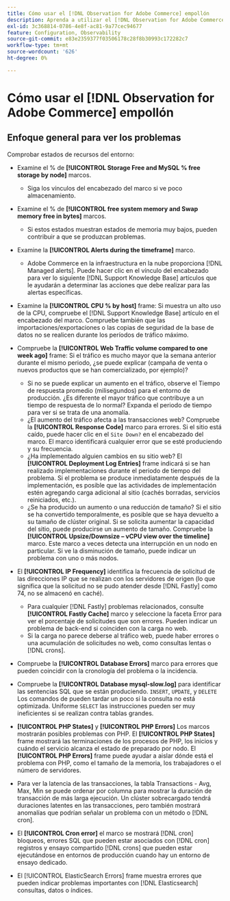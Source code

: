 ```yaml
---
title: Cómo usar el [!DNL Observation for Adobe Commerce] empollón
description: Aprenda a utilizar el [!DNL Observation for Adobe Commerce] nerdlet.
exl-id: 3c368814-0786-4e8f-ac81-9a77cec94677
feature: Configuration, Observability
source-git-commit: e83e2359377f03506178c28f8b30993c172282c7
workflow-type: tm+mt
source-wordcount: '626'
ht-degree: 0%

---
```


# Cómo usar el [!DNL Observation for Adobe Commerce] empollón

## Enfoque general para ver los problemas

Comprobar estados de recursos del entorno:

* Examine el % de **[!UICONTROL Storage Free and MySQL % free storage by node]** marcos.

   * Siga los vínculos del encabezado del marco si ve poco almacenamiento.

* Examine el % de **[!UICONTROL free system memory and Swap memory free in bytes]** marcos.

   * Si estos estados muestran estados de memoria muy bajos, pueden contribuir a que se produzcan problemas.

* Examine la **[!UICONTROL Alerts during the timeframe]** marco.

   * Adobe Commerce en la infraestructura en la nube proporciona [!DNL Managed alerts]. Puede hacer clic en el vínculo del encabezado para ver lo siguiente [!DNL Support Knowledge Base] artículos que le ayudarán a determinar las acciones que debe realizar para las alertas específicas.

* Examine la **[!UICONTROL CPU % by host]** frame: Si muestra un alto uso de la CPU, compruebe el [!DNL Support Knowledge Base] artículo en el encabezado del marco. Compruebe también que las importaciones/exportaciones o las copias de seguridad de la base de datos no se realicen durante los períodos de tráfico máximo.

* Compruebe la **[!UICONTROL Web Traffic volume compared to one week ago]** frame: Si el tráfico es mucho mayor que la semana anterior durante el mismo periodo, ¿se puede explicar (campaña de venta o nuevos productos que se han comercializado, por ejemplo)?
   * Si no se puede explicar un aumento en el tráfico, observe el Tiempo de respuesta promedio (milisegundos) para el entorno de producción. ¿Es diferente el mayor tráfico que contribuye a un tiempo de respuesta de lo normal? Expanda el periodo de tiempo para ver si se trata de una anomalía.
   * ¿El aumento del tráfico afecta a las transacciones web? Compruebe la **[!UICONTROL Response Code]** marco para errores. Si el sitio está caído, puede hacer clic en el `Site Down?` en el encabezado del marco. El marco identificará cualquier error que se esté produciendo y su frecuencia.
   * ¿Ha implementado alguien cambios en su sitio web? El **[!UICONTROL Deployment Log Entries]** frame indicará si se han realizado implementaciones durante el periodo de tiempo del problema. Si el problema se produce inmediatamente después de la implementación, es posible que las actividades de implementación estén agregando carga adicional al sitio (cachés borradas, servicios reiniciados, etc.).
   * ¿Se ha producido un aumento o una reducción de tamaño? Si el sitio se ha convertido temporalmente, es posible que se haya devuelto a su tamaño de clúster original. Si se solicita aumentar la capacidad del sitio, puede producirse un aumento de tamaño. Compruebe la **[!UICONTROL Upsize/Downsize – vCPU view over the timeline]** marco. Este marco a veces detecta una interrupción en un nodo en particular. Si ve la disminución de tamaño, puede indicar un problema con uno o más nodos.

* El **[!UICONTROL IP Frequency]** identifica la frecuencia de solicitud de las direcciones IP que se realizan con los servidores de origen (lo que significa que la solicitud no se pudo atender desde [!DNL Fastly] como 74, no se almacenó en caché).

   * Para cualquier [!DNL Fastly] problemas relacionados, consulte **[!UICONTROL Fastly Cache]** marco y seleccione la faceta Error para ver el porcentaje de solicitudes que son errores. Pueden indicar un problema de back-end si coinciden con la carga no web.
   * Si la carga no parece deberse al tráfico web, puede haber errores o una acumulación de solicitudes no web, como consultas lentas o [!DNL crons].

* Compruebe la **[!UICONTROL Database Errors]** marco para errores que pueden coincidir con la cronología del problema o la incidencia.
* Compruebe la **[!UICONTROL Database mysql-slow.log]** para identificar las sentencias SQL que se están produciendo. `INSERT`, `UPDATE`, y `DELETE` Los comandos de pueden tardar un poco si la consulta no está optimizada. Uniforme `SELECT` las instrucciones pueden ser muy ineficientes si se realizan contra tablas grandes.
* **[!UICONTROL PHP States]** y **[!UICONTROL PHP Errors]** Los marcos mostrarán posibles problemas con PHP. El **[!UICONTROL PHP States]** frame mostrará las terminaciones de los procesos de PHP, los inicios y cuándo el servicio alcanza el estado de preparado por nodo. El **[!UICONTROL PHP Errors]** frame puede ayudar a aislar dónde está el problema con PHP, como el tamaño de la memoria, los trabajadores o el número de servidores.
* Para ver la latencia de las transacciones, la tabla Transactions - Avg, Max, Min se puede ordenar por columna para mostrar la duración de transacción de más larga ejecución. Un clúster sobrecargado tendrá duraciones latentes en las transacciones, pero también mostrará anomalías que podrían señalar un problema con un método o [!DNL cron].
* El **[!UICONTROL Cron error]** el marco se mostrará [!DNL cron] bloqueos, errores SQL que pueden estar asociados con [!DNL cron] registros y ensayo compartido [!DNL crons] que pueden estar ejecutándose en entornos de producción cuando hay un entorno de ensayo dedicado.
* El [!UICONTROL ElasticSearch Errors] frame muestra errores que pueden indicar problemas importantes con [!DNL Elasticsearch] consultas, datos o índices.
